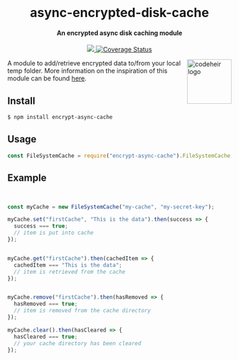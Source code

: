 <h1 align="center">
  <br>
  <br>
  async-encrypted-disk-cache
  <br>
</h1>

<h4 align="center">An encrypted async disk caching module</h4>

<p align="center">
  <a href="https://travis-ci.com/LukeGarrigan/async-encrypted-disk-cache.svg?branch=master">
      <img src="https://travis-ci.com/LukeGarrigan/async-encrypted-disk-cache.svg?branch=master">
  </a>
  
  <a href='https://coveralls.io/github/LukeGarrigan/async-encrypted-disk-cache?branch=master'>
      <img src='https://coveralls.io/repos/github/LukeGarrigan/async-encrypted-disk-cache/badge.svg?branch=master' alt='Coverage Status'>
  </a>
</p>

<a href="https://twitter.com/codeheir">
    <img src="https://codeheir.files.wordpress.com/2019/04/untitled-1.png?w=400&h=400&crop=1" alt="codeheir logo" title="Codeheir" align="right" height="100" />
</a>



A module to add/retrieve encrypted data to/from your local temp folder. More information on the inspiration of this module can be found <a href="https://codeheir.com/2019/04/19/creating-a-node-module-with-typescript/">here</a>.

## Install

```bash
$ npm install encrypt-async-cache
```

## Usage

```js
const FileSystemCache = require("encrypt-async-cache").FileSystemCache;
```

## Example

```js const FileSystemCache = require("encrypt-async-cache").FileSystemCache;


const myCache = new FileSystemCache("my-cache", "my-secret-key");

myCache.set("firstCache", "This is the data").then(success => {
  success === true;
  // item is put into cache
});


myCache.get("firstCache").then(cachedItem => {
  cachedItem === "This is the data";
  // item is retrieved from the cache
});


myCache.remove("firstCache").then(hasRemoved => {
  hasRemoved === true;
  // item is removed from the cache directory
});

myCache.clear().then(hasCleared => {
  hasCleared === true;
  // your cache directory has been cleared
});
```
